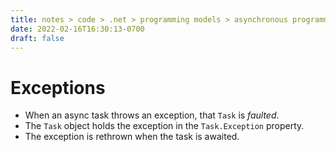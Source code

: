 ```yaml
---
title: notes > code > .net > programming models > asynchronous programming > exceptions
date: 2022-02-16T16:30:13-0700
draft: false
---
```

# Exceptions
- When an async task throws an exception, that `Task` is *faulted*.
- The `Task` object holds the exception in the `Task.Exception` property.
- The exception is rethrown when the task is awaited.
